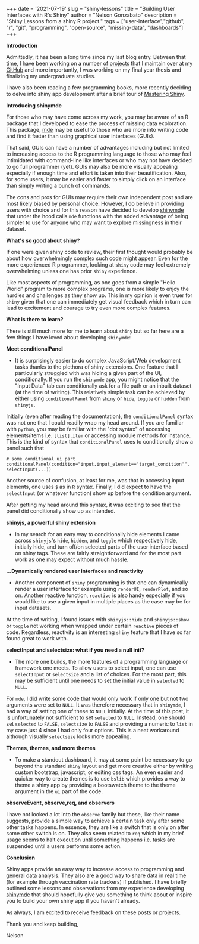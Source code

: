 +++
date = '2021-07-19'
slug = "shiny-lessons"
title = "Building User Interfaces with R's Shiny"
author = "Nelson Gonzabato"
description = "Shiny Lessons from a shiny R project."
tags = ["user-interface","github", "r", "git", "programming", "open-source", "missing-data", "dashboards"]
+++

**Introduction**


Admittedly, it has been a long time since my last blog entry. Between that time, I have been working on a number of [projects](https://nelson-gon.github.io/projects) that I maintain over at my [GitHub](https://github.com/Nelson-Gon) and more importantly, I was working on my final year thesis and finalizing my undergraduate studies. 

I have also been reading a few programming books, more recently deciding to delve into shiny app development after a brief tour of [Mastering Shiny](https://mastering-shiny.org).

**Introducing shinymde**

For those who may have come across my work, you may be aware of an R package that I developed to ease the process of missing data exploration. This package, [mde](https://nelson-gon.github.io/mde) may be useful to those who are more into writing code and find it faster than using graphical user interfaces (GUIs). 

That said, GUIs can have a number of advantages including but not limited to increasing access to the R programming language to those who may feel intimidated with command-line like interfaces or who may not have decided to go full programmer (yet). GUIs may also be more visually appealing especially if enough time and effort is taken into their beautification. Also, for some users, it may be easier and faster to simply click on an interface than simply writing a bunch of commands. 

The cons and pros for GUIs may require their own independent post and are most likely biased by personal choice. However, I do believe in providing users with choice and for this reason have decided to develop [shinymde](https://github.com/Nelson-Gon/shinymde) that under the hood calls `mde` functions with the added advantage of being simpler to use for anyone who may want to explore missingness in their dataset. 

**What's so good about shiny?**

If one were given shiny code to review, their first thought would probably be about how overwhelmingly complex such code might appear. Even for the more experienced R programmer, looking at `shiny` code may feel extremely overwhelming unless one has prior `shiny` experience. 

Like most aspects of programming, as one goes from a simple "Hello World" program to more complex programs, one is more likely to enjoy the hurdles and challenges as they show up. This in my opinion is even truer for `shiny` given that one can immediately get visual feedback which in turn can lead to excitement and courage to try even more complex features. 

**What is there to learn?**

There is still much more for me to learn about `shiny` but so far here are a few things I have loved about developing `shinymde`:

**Meet conditionalPanel**

* It is surprisingly easier to do complex JavaScript/Web development tasks thanks to the plethora of shiny extensions. One feature that I particularly struggled with was hiding a given part of the UI, conditionally. If you run the `shinymde` [app](https://github.com/Nelson-Gon/shinymde), you might notice that the "Input Data" tab can conditionally ask for a file path or an inbuilt dataset (at the time of writing). This relatively simple task can be achieved by either using `conditionalPanel` from `shiny` or `hide`, `toggle` or `hidden` from `shinyjs`. 

Initially (even after reading the documentation), the `conditionalPanel` syntax was not one that I could readily wrap my head around. If you are familiar with `python`, you may be familiar with the "dot syntax" of accessing elements/items i.e. `[list].item` or accessing module methods for instance. This is the kind of syntax that `conditionalPanel` uses to conditionally show a panel such that 

```shell
# some conditional ui part
conditionalPanel(condition="input.input_element=='target_condition'", selectInput(...))
```


Another source of confusion, at least for me, was that in accessing input elements, one uses `$` as in `R` syntax. Finally, I did expect to have the `selectInput` (or whatever function) show up before the condition argument. 

After getting my head around this syntax, it was exciting to see that the panel did conditionally show up as intended. 

**shinyjs, a powerful shiny extension**


* In my search for an easy way to conditionally hide elements I came across `shinyjs`'s `hide`, `hidden`, and `toggle` which respectively hide, initially hide, and turn off/on selected parts of the user interface based on shiny tags. These are fairly straightforward and for the most part work as one may expect without much hassle.


**...Dynamically rendered user interfaces and reactivity**

* Another component of `shiny` programming is that one can dynamically render a user interface for example using `renderUI`, `renderPlot`, and so on. Another reactive function, `reactive` is also handy especially if you would like to use a given input in multiple places as the case may be for input datasets.

At the time of writing, I found issues with `shinyjs::hide` and `shinyjs::show` or `toggle` not working when wrapped under certain `reactive` pieces of code. Regardless, reactivity is an interesting `shiny` feature that I have so far found great to work with. 


**selectInput and selectsize: what if you need a null init?**

* The more one builds, the more features of a programming language or framework one meets. To allow users to select input, one can use `selectInput` or `selectsize` and a list of choices. For the most part, this may be sufficient until one needs to set the initial value in `selected` to `NULL`. 

For `mde`, I did write some code that would only work if only one but not two arguments were set to `NULL`. It was therefore necessary that in `shinymde`, I had a way of setting one of these to `NULL` initially. At the time of this post, it is unfortunately not sufficient to set `selected` to `NULL`. Instead, one should set `selected` to `FALSE`, `selectsize` to `FALSE` and providing a numeric to `list` in my case just 4 since I had only four options. This is a neat workaround although visually `selectsize` looks more appealing.   

**Themes, themes, and more themes**

* To make a standout dashboard, it may at some point be necessary to go beyond the standard `shiny` layout and get more creative either by writing custom bootstrap, javascript, or editing css tags. An even easier and quicker way to create themes is to use `bslib` which provides a way to theme a shiny app by providing a bootswatch theme to the theme argument in the `ui` part of the code. 

**observeEvent, observe,req, and observers**


I have not looked a lot into the `observe` family but these, like their name suggests, provide a simple way to achieve a certain task only after some other tasks happens. In essence, they are like a switch that is only on after some other switch is on. They also seem related to `req` which in my brief usage seems to halt execution until something happens i.e. tasks are suspended until a users performs some action. 


**Conclusion**

Shiny apps provide an easy way to increase access to programming and general data analysis. They also are a good way to share data in real time (for example through vaccination rate trackers) if published. I have briefly outlined some lessons and observations from my experience developing [shinymde](https://github.com/Nelson-Gon/shinymde) that should hopefully give you something to think about or inspire you to build your own shiny app if you haven't already.

As always, I am excited to receive feedback on these posts or projects.

Thank you and keep building,

Nelson 






